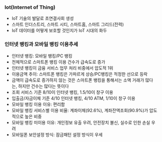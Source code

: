 ### Iot(Internet of Thing)
- IoT 기술의 발달로 초연결사회 생성
- 스마트 인더스트리, 스마트 시티, 스마트홈, 스마트 그리드(전력)
- IoT 데이터를 어떻게 보호할 것인지가 IoT 시대의 화두

### 인터넷 뱅킹과 모바일 뱅킹 이용추세
- 인터넷 뱅킹: 모바일 뱅킹/PC 뱅킹
- 전체적으로 스마트폰 뱅킹 이용 건수가 급속도로 증가
- 인터넷 뱅킹이 금융 서비스 업무 처리 비중에서 압도적 1위
- 이용금액 추이: 스마트폰 뱅킹은 가파르게 상승/PC뱅킹은 적정한 선으로 등락
- 금액이 급속도로 증가하지 않는 것은 스마트폰 뱅킹을 통해서는 소액 거래가 많다는, 하지만 건수는 많다는 뜻이다
- 조회 서비스 기준 8/10이 인터넷 뱅킹, 1.5/10이 창구 이용
- 입출금/자금이체 기준 4/10 인터넷 뱅킹, 4/10 ATM, 1/10이 창구 이용
- 모바일 뱅킹 이용 이유: 편리함
- 모바일 뱅킹 서비스별 이용 비율: 계좌이체(92.6%), 계좌잔액조회(90.9%)가 압도적으로 높은 비중
- 모바일 뱅킹 미이용 이유: 개인정보 유출 우려, 안전장치 불신, 실수로 인한 손실 우려
- 모바일폰 보안설정 방식: 잠금패턴 설정 방식이 우세
